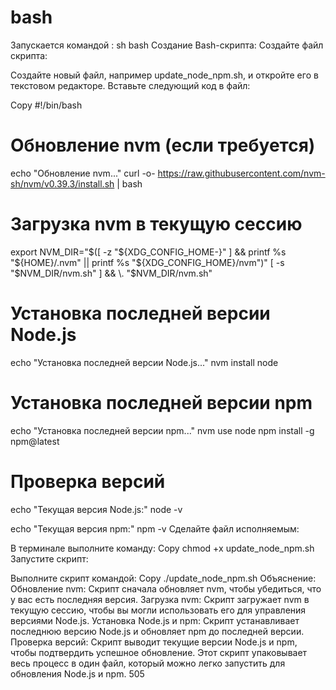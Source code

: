 # bash

Запускается командой : sh bash
Создание Bash-скрипта:
Создайте файл скрипта:

Создайте новый файл, например update_node_npm.sh, и откройте его в текстовом редакторе.
Вставьте следующий код в файл:

Copy
#!/bin/bash

# Обновление nvm (если требуется)
echo "Обновление nvm..."
curl -o- https://raw.githubusercontent.com/nvm-sh/nvm/v0.39.3/install.sh | bash

# Загрузка nvm в текущую сессию
export NVM_DIR="$([ -z "${XDG_CONFIG_HOME-}" ] && printf %s "${HOME}/.nvm" || printf %s "${XDG_CONFIG_HOME}/nvm")"
[ -s "$NVM_DIR/nvm.sh" ] && \. "$NVM_DIR/nvm.sh"

# Установка последней версии Node.js
echo "Установка последней версии Node.js..."
nvm install node

# Установка последней версии npm
echo "Установка последней версии npm..."
nvm use node
npm install -g npm@latest

# Проверка версий
echo "Текущая версия Node.js:"
node -v

echo "Текущая версия npm:"
npm -v
Сделайте файл исполняемым:

В терминале выполните команду:
Copy
chmod +x update_node_npm.sh
Запустите скрипт:

Выполните скрипт командой:
Copy
./update_node_npm.sh
Объяснение:
Обновление nvm: Скрипт сначала обновляет nvm, чтобы убедиться, что у вас есть последняя версия.
Загрузка nvm: Скрипт загружает nvm в текущую сессию, чтобы вы могли использовать его для управления версиями Node.js.
Установка Node.js и npm: Скрипт устанавливает последнюю версию Node.js и обновляет npm до последней версии.
Проверка версий: Скрипт выводит текущие версии Node.js и npm, чтобы подтвердить успешное обновление.
Этот скрипт упаковывает весь процесс в один файл, который можно легко запустить для обновления Node.js и npm.
505
